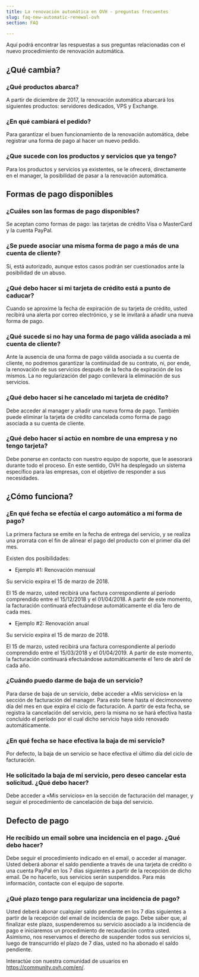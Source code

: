 ```yaml
---
title: La renovación automática en OVH - preguntas frecuentes
slug: faq-new-automatic-renewal-ovh
section: FAQ

---
```


Aquí podrá encontrar las respuestas a sus preguntas relacionadas con el nuevo procedimiento de renovación automática.

## ¿Qué cambia?

### ¿Qué productos abarca? 
A partir de diciembre de 2017, la renovación automática abarcará los siguientes productos: servidores dedicados, VPS y Exchange.

### ¿En qué cambiará el pedido?
Para garantizar el buen funcionamiento de la renovación automática, debe registrar una forma de pago al hacer un nuevo pedido.

### ¿Que sucede con los productos y servicios que ya tengo?
Para los productos y servicios ya existentes, se le ofrecerá, directamente en el manager, la posibilidad de pasar a la renovación automática. 

## Formas de pago disponibles

### ¿Cuáles son las formas de pago disponibles?
Se aceptan como formas de pago: las tarjetas de crédito Visa o MasterCard y la cuenta PayPal.

### ¿Se puede asociar una misma forma de pago a más de una cuenta de cliente?
Sí, está autorizado, aunque estos casos podrán ser cuestionados ante la posibilidad de un abuso.

### ¿Qué debo hacer si mi tarjeta de crédito está a punto de caducar?
Cuando se aproxime la fecha de expiración de su tarjeta de crédito, usted recibirá una alerta por correo electrónico, y se le invitará a añadir una nueva forma de pago. 

### ¿Qué sucede si no hay una forma de pago válida asociada a mi cuenta de cliente?
Ante la ausencia de una forma de pago válida asociada a su cuenta de cliente, no podremos garantizar la continuidad de su contrato, ni, por ende, la renovación de sus servicios después de la fecha de expiración de los mismos. La no regularización del pago conllevará la eliminación de sus servicios.

### ¿Qué debo hacer si he cancelado mi tarjeta de crédito?
Debe acceder al manager y añadir una nueva forma de pago. También puede eliminar la tarjeta de crédito cancelada como forma de pago asociada a su cuenta de cliente.

### ¿Qué debo hacer si actúo en nombre de una empresa y no tengo tarjeta? 
Debe ponerse en contacto con nuestro equipo de soporte, que le asesorará durante todo el proceso. En este sentido, OVH ha desplegado un sistema específico para las empresas, con el objetivo de responder a sus necesidades.

## ¿Cómo funciona?

### ¿En qué fecha se efectúa el cargo automático a mi forma de pago?
La primera factura se emite en la fecha de entrega del servicio, y se realiza una prorrata con el fin de alinear el pago del producto con el primer día del mes.

Existen dos posibilidades:

- Ejemplo #1: Renovación mensual

Su servicio expira el 15 de marzo de 2018.

El 15 de marzo, usted recibirá una factura correspondiente al período comprendido entre el 15/12/2018 y el 01/04/2018.
A partir de este momento, la facturación continuará efectuándose automáticamente el día 1ero de cada mes.

- Ejemplo #2: Renovación anual

Su servicio expira el 15 de marzo de 2018.

El 15 de marzo, usted recibirá una factura correspondiente al período comprendido entre el 15/03/2018 y el 01/04/2019. 
A partir de este momento, la facturación continuará efectuándose automáticamente el 1ero de abril de cada año.

### ¿Cuándo puedo darme de baja de un servicio?
Para darse de baja de un servicio, debe acceder a «Mis servicios» en la sección de facturación del manager. Para esto tiene hasta el decimonoveno día del mes en que expira el ciclo de facturación. A partir de esta fecha, se registra la cancelación del servicio, pero la misma no se hará efectiva hasta concluido el período por el cual dicho servicio haya sido renovado automáticamente.

### ¿En qué fecha se hace efectiva la baja de mi servicio?
Por defecto, la baja de un servicio se hace efectiva el último día del ciclo de facturación.

### He solicitado la baja de mi servicio, pero deseo cancelar esta solicitud. ¿Qué debo hacer?
Debe acceder a «Mis servicios» en la sección de facturación del manager, y seguir el procedimiento de cancelación de baja del servicio.

## Defecto de pago

### He recibido un email sobre una incidencia en el pago. ¿Qué debo hacer?
Debe seguir el procedimiento indicado en el email, o acceder al manager. Usted deberá abonar el saldo pendiente a través de una tarjeta de crédito o una cuenta PayPal en los 7 días siguientes a partir de la recepción de dicho email. De no hacerlo, sus servicios serán suspendidos. Para más información, contacte con el equipo de soporte.

### ¿Qué plazo tengo para regularizar una incidencia de pago?
Usted deberá abonar cualquier saldo pendiente en los 7 días siguientes a partir de la recepción del email de incidencia de pago. Debe saber que, al finalizar este plazo, suspenderemos su servicio asociado a la incidencia de pago e iniciaremos un procedimiento de recaudación contra usted. Asimismo, nos reservamos el derecho de suspender todos sus servicios si, luego de transcurrido el plazo de 7 días, usted no ha abonado el saldo pendiente.

Interactúe con nuestra comunidad de usuarios en <https://community.ovh.com/en/>.
